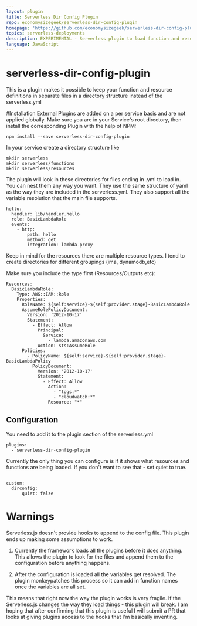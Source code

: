 ```yaml
---
layout: plugin
title: Serverless Dir Config Plugin
repo: economysizegeek/serverless-dir-config-plugin
homepage: 'https://github.com/economysizegeek/serverless-dir-config-plugin'
topics: serverless-deployments
description: EXPERIMENTAL - Serverless plugin to load function and resource definitions from a directory.
language: JavaScript
---
```



# serverless-dir-config-plugin
This is a plugin makes it possible to keep your function and resource definitions in separate files in a directory structure instead of the serverless.yml

#Installation
External Plugins are added on a per service basis and are not applied globally. Make sure you are in your Service's root directory, then install the corresponding Plugin with the help of NPM:

```
npm install --save serverless-dir-config-plugin
```

In your service create a directory structure like

```
mkdir serverless
mkdir serverless/functions
mkdir serverless/resources
```

The plugin will look in these directories for files ending in .yml to load in.  You can nest them any way you want. 
They use the same structure of yaml as the way they are included in the serverless.yml. They also support all
the variable resolution that the main file supports.

```
hello:
  handler: lib/handler.hello
  role: BasicLambdaRole
  events:
    - http:
        path: hello
        method: get
        integration: lambda-proxy
```

Keep in mind for the resources there are multiple resource types. I tend to create directories for different groupings (ima, dynamodb,etc)
 
 
 
 
Make sure you include the type first (Resources/Outputs etc):
```
Resources:
  BasicLambdaRole:
    Type: AWS::IAM::Role
    Properties:
      RoleName: ${self:service}-${self:provider.stage}-BasicLambdaRole
      AssumeRolePolicyDocument:
        Version: '2012-10-17'
        Statement:
          - Effect: Allow
            Principal:
              Service:
                - lambda.amazonaws.com
            Action: sts:AssumeRole
      Policies:
        - PolicyName: ${self:service}-${self:provider.stage}-BasicLambdaPolicy
          PolicyDocument:
            Version: '2012-10-17'
            Statement:
              - Effect: Allow
                Action:
                  - "logs:*"
                  - "cloudwatch:*"
                Resource: "*"
```



## Configuration
You need to add it to the plugin section of the serverless.yml

```
plugins:
  - serverless-dir-config-plugin
```


Currently the only thing you can configure is if it shows what resources and functions are being loaded.
If you don't want to see that - set quiet to true.

```

custom:
  dirconfig:
      quiet: false
```

# Warnings

Serverless.js doesn't provide hooks to append to the config file. This plugin ends up making some assumptions to work.

1.  Currently the framework loads all the plugins before it does anything. This allows the plugin to look for the files and append them to the configuration before anything happens.

1.  After the configuration is loaded all the variables get resolved.  The plugin monkeypatches this process so it can add in function names once the variables are all set.

This means that right now the way the plugin works is very fragile. If the Serverless.js changes the way they load things - this plugin will break.  I am hoping that after confirming that this plugin is useful I will submit a PR that looks at giving plugins access to the hooks that I'm basically inventing.
